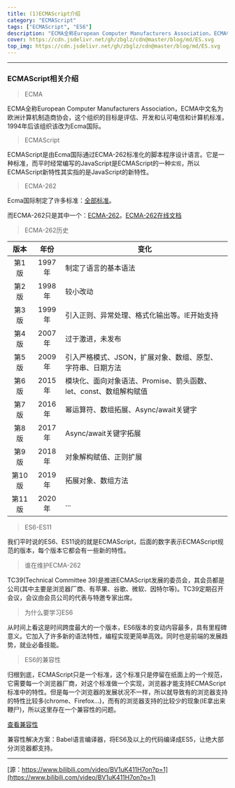 ```yaml
---
title: (1)ECMAScript介绍
category: "ECMAScript"
tags: ["ECMAScript", "ES6"]
description: "ECMA全称European Computer Manufacturers Association，ECMA中文名为欧洲计算机制造商协会，这个组织的目标是评估、开发和认可电信和计算机标准，1994年后该组织该改为Ecma国际。"
cover: https://cdn.jsdelivr.net/gh/zbglz/cdn@master/blog/md/ES.svg
top_img: https://cdn.jsdelivr.net/gh/zbglz/cdn@master/blog/md/ES.svg
---
```


***

### ECMAScript相关介绍

> ECMA

ECMA全称European Computer Manufacturers Association，ECMA中文名为欧洲计算机制造商协会，这个组织的目标是评估、开发和认可电信和计算机标准，1994年后该组织该改为Ecma国际。

> ECMAScript

ECMAScript是由Ecma国际通过ECMA-262标准化的脚本程序设计语言。它是一种标准，而平时经常编写的JavaScript是ECMAScript的一种`实现`，所以ECMAScript新特性其实指的是JavaScript的新特性。

> ECMA-262

Ecma国际制定了许多标准：[全部标准](https://www.ecma-international.org/publications-and-standards/standards/)。

而ECMA-262只是其中一个：[ECMA-262](https://www.ecma-international.org/publications-and-standards/standards/ecma-262/)。[ECMA-262在线文档](https://262.ecma-international.org/12.0/)

> ECMA-262历史

|  版本  |  年份  | 变化                                                         |
| :----: | :----: | ------------------------------------------------------------ |
| 第1版  | 1997年 | 制定了语言的基本语法                                         |
| 第2版  | 1998年 | 较小改动                                                     |
| 第3版  | 1999年 | 引入正则、异常处理、格式化输出等。IE开始支持                 |
| 第4版  | 2007年 | 过于激进，未发布                                             |
| 第5版  | 2009年 | 引入严格模式、JSON，扩展对象、数组、原型、字符串、日期方法   |
| 第6版  | 2015年 | 模块化、面向对象语法、Promise、箭头函数、let、const、数组解构赋值 |
| 第7版  | 2016年 | 幂运算符、数组拓展、Async/await关键字                        |
| 第8版  | 2017年 | Async/await关键字拓展                                        |
| 第9版  | 2018年 | 对象解构赋值、正则扩展                                       |
| 第10版 | 2019年 | 拓展对象、数组方法                                           |
| 第11版 | 2020年 | ...                                                          |

> ES6-ES11

我们平时说的ES6、ES11说的就是ECMAScript，后面的数字表示ECMAScript规范的版本，每个版本它都会有一些新的特性。

> 谁在维护ECMA-262

TC39(Technical Committee 39)是推进ECMAScript发展的委员会，其会员都是公司(其中主要是浏览器厂商、有苹果、谷歌、微软、因特尔等)。TC39定期召开会议，会议由会员公司的代表与特邀专家出席。

> 为什么要学习ES6

从时间上看这是时间跨度最大的一个版本，ES6版本的变动内容最多，具有里程碑意义。它加入了许多新的语法特性，编程实现更简单高效。同时也是前端的发展趋势，就业必备技能。

> ES6的兼容性

归根到底，ECMAScript只是一个标准，这个标准只是停留在纸面上的一个规范，它需要每一个浏览器厂商，对这个标准做一个实现，浏览器才能支持ECMAScript标准中的特性。但是每一个浏览器的发展状况不一样，所以就导致有的浏览器支持的特性比较多(chrome、Firefox...)，而有的浏览器支持的比较少的现象(IE拿出来鞭尸)，所以这里存在一个兼容性的问题。

[查看兼容性](https://kangax.github.io/compat-table/es6/)

兼容性解决方案：Babel语言编译器，将ES6及以上的代码编译成ES5，让绝大部分浏览器都支持。

***

[源：https://www.bilibili.com/video/BV1uK411H7on?p=1](https://www.bilibili.com/video/BV1uK411H7on?p=1)